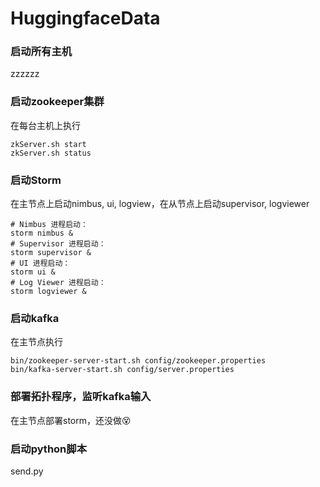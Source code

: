 # HuggingfaceData

### 启动所有主机
zzzzzz

### 启动zookeeper集群
在每台主机上执行
```
zkServer.sh start
zkServer.sh status
```
### 启动Storm
在主节点上启动nimbus, ui, logview，在从节点上启动supervisor, logviewer
```
# Nimbus 进程启动：
storm nimbus &
# Supervisor 进程启动：
storm supervisor &
# UI 进程启动：
storm ui &
# Log Viewer 进程启动：
storm logviewer &
```

### 启动kafka
在主节点执行
```
bin/zookeeper-server-start.sh config/zookeeper.properties
bin/kafka-server-start.sh config/server.properties
```

### 部署拓扑程序，监听kafka输入
在主节点部署storm，还没做😵

### 启动python脚本
send.py